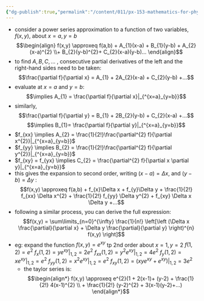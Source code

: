 ```yaml
---
{"dg-publish":true,"permalink":"/content/011/px-153-mathematics-for-physicists/term-1/px-153-g-functions-of-many-variables-calculus/px-153-g4-taylor-expansion-of-a-function-of-two-variables/","noteIcon":"1","created":"2024-11-25T10:50:32.000+00:00","updated":"2024-11-26T19:37:39.613+00:00"}
---
```


- consider a power series approximation to a function of two variables, $f(x,y)$, about $x=a, y=b$
$$\begin{align} 
	f(x,y) \approxeq f(a,b) + A_{1}(x-a) + B_{1}(y-b) + A_{2}(x-a)^{2} \\+ B_{2}(y-b)^{2}+ C_{2}(x-a)(y-b)... 
\end{align}$$
- to find $A,B,C,...$ , consecutive partial derivatives of the left and the right-hand sides need to be taken: 
$$\frac{\partial f}{\partial x} = A_{1} + 2A_{2}(x-a) + C_{2}(y-b) +...$$
- evaluate at $x=a$ and $y=b$: 
$$\implies A_{1} = \frac{\partial f}{\partial x}|_{^{x=a}_{y=b}}$$
- similarly, 
$$\frac{\partial f}{\partial y} = B_{1} + 2B_{2}(y-b) + C_{2}(x-a) +...$$
$$\implies B_{1}= \frac{\partial f}{\partial y}|_{^{x=a}_{y=b}}$$
- $f_{xx} \implies A_{2} = \frac{1}{2!}\frac{\partial^{2} f}{\partial x^{2}}|_{^{x=a}_{y=b}}$
- $f_{yy} \implies B_{2} = \frac{1}{2!}\frac{\partial^{2} f}{\partial y^{2}}|_{^{x=a}_{y=b}}$
- $f_{xy} = f_{yx} \implies C_{2} = \frac{\partial^{2} f}{\partial x \partial y}|_{^{x=a}_{y=b}}$
- this gives the expansion to second order, writing $(x-a)=\Delta x$, and $(y-b)=\Delta y$ : 
$$f(x,y) \approxeq f(a,b) + f_{x}\Delta x + f_{y}\Delta y + \frac{1}{2!} f_{xx} \Delta x^{2} + \frac{1}{2!} f_{yy} \Delta y^{2} + f_{xy} \Delta x \Delta y +...$$
- following a similar process, you can derive the full expression: 
$$f(x,y) = \sum\limits_{n=0}^{\infty} \frac{1}{n!} \left[\left (\Delta x \frac{\partial}{\partial x} + \Delta y \frac{\partial}{\partial y} \right)^{n} f(x,y) \right]$$
- eg: expand the function $f(x,y) = e^{xy}$ tp 2nd order about $x=1,y=2$
		$f(1,2) = e^{2}$
		$f_{x}(1,2) = ye^{xy}|_{1,2} = 2e^{2}$
		$f_{xx}(1,2) = y^{2}e^{xy}|_{1,2} = 4e^{2}$
		$f_{y}(1,2) = xe^{xy}|_{1,2} = e^{2}$
		$f_{yy}(1,2) = x^{2}e^{xy}|_{1,2} = e^{2}$
		$f_{xy}(1,2) = (xye^{xy}+e^{xy})|_{1,2} = 3e^{2}$
	- the taylor series is: 
$$\begin{align*}
f(x,y) \approxeq e^{2}(1 + 2(x-1)+ (y-2) + \frac{1}{2!} 4(x-1)^{2} \\ + \frac{1}{2!} (y-2)^{2} + 3(x-1)(y-2)+...)
\end{align*}$$
